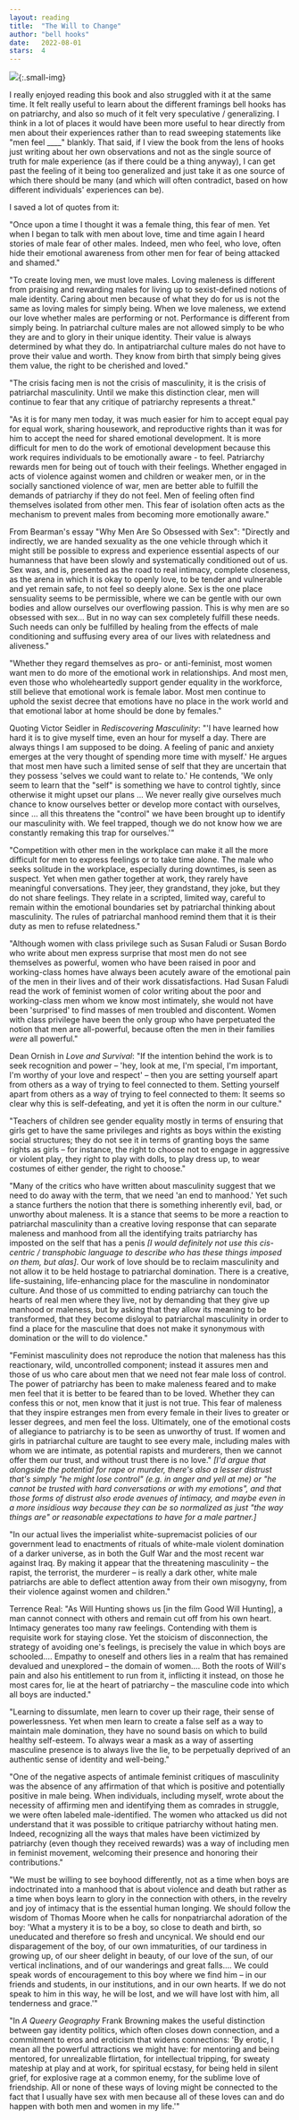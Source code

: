 ```yaml
---
layout: reading
title:  "The Will to Change"
author: "bell hooks"
date:   2022-08-01
stars:  4
---
```


![](/assets/images/reading/will-to-change.jpeg){:.small-img}

I really enjoyed reading this book and also struggled with it at the same time. It felt really useful to learn about
the different framings bell hooks has on patriarchy, and also so much of it felt very speculative / generalizing.
I think in a lot of places it would have been more useful to hear directly from men about their experiences rather
than to read sweeping statements like "men feel ____" blankly. That said, if I view the book from the lens
of hooks just writing about her own observations and not as the single source of truth for male experience (as if
there could be a thing anyway), I can get past the feeling of it being too generalized and just take it as one
source of which there should be many (and which will often contradict, based on how different individuals' experiences can be).

I saved a lot of quotes from it:

"Once upon a time I thought it was a female thing, this fear of men. Yet when I began to talk with men about love, time and time again I heard stories of male fear of other males. Indeed, men who feel, who love, often hide their emotional awareness from other men for fear of being attacked and shamed."

"To create loving men, we must love males. Loving maleness is different from praising and rewarding males for living up to sexist-defined notions of male identity. Caring about men because of what they do for us is not the same as loving males for simply being. When we love maleness, we extend our love whether males are performing or not. Performance is different from simply being. In patriarchal culture males are not allowed simply to be who they are and to glory in their unique identity. Their value is always determined by what they do. In antipatriarchal culture males do not have to prove their value and worth. They know from birth that simply being gives them value, the right to be cherished and loved."

"The crisis facing men is not the crisis of masculinity, it is the crisis of patriarchal masculinity. Until we make this distinction clear, men will continue to fear that any critique of patriarchy represents a threat."

"As it is for many men today, it was much easier for him to accept equal pay for equal work, sharing housework, and reproductive rights than it was for him to accept the need for shared emotional development. It is more difficult for men to do the work of emotional development because this work requires individuals to be emotionally aware - to feel. Patriarchy rewards men for being out of touch with their feelings. Whether engaged in acts of violence against women and children or weaker men, or in the socially sanctioned violence of war, men are better able to fulfill the demands of patriarchy if they do not feel. Men of feeling often find themselves isolated from other men. This fear of isolation often acts as the mechanism to prevent males from becoming more emotionally aware."

From Bearman's essay "Why Men Are So Obsessed with Sex":
"Directly and indirectly, we are handed sexuality as the one vehicle through which it might still be possible to express and experience essential aspects of our humanness that have been slowly and systematically conditioned out of us. Sex was, and is, presented as the road to real intimacy, complete closeness, as the arena in which it is okay to openly love, to be tender and vulnerable and yet remain safe, to not feel so deeply alone. Sex is the one place sensuality seems to be permissible, where we can be gentle with our own bodies and allow ourselves our overflowing passion. This is why men are so obsessed with sex... But in no way can sex completely fulfill these needs. Such needs can only be fulfilled by healing from the effects of male conditioning and suffusing every area of our lives with relatedness and aliveness."

"Whether they regard themselves as pro- or anti-feminist, most women want men to do more of the emotional work in relationships. And most men, even those who wholeheartedly support gender equality in the workforce, still believe that emotional work is female labor. Most men continue to uphold the sexist decree that emotions have no place in the work world and that emotional labor at home should be done by females."

Quoting Victor Seidler in _Rediscovering Masculinity_:
"'I have learned how hard it is to give myself time, even an hour for myself a day. There are always things I am supposed to be doing. A feeling of panic and anxiety emerges at the very thought of spending more time with myself.' He argues that most men have such a limited sense of self that they are uncertain that they possess 'selves we could want to relate to.' He contends, 'We only seem to learn that the "self" is something we have to control tightly, since otherwise it might upset our plans ... We never really give ourselves much chance to know ourselves better or develop more contact with ourselves, since ... all this threatens the "control" we have been brought up to identify our masculinity with. We feel trapped, though we do not know how we are constantly remaking this trap for ourselves.'"

"Competition with other men in the workplace can make it all the more difficult for men to express feelings or to take time alone. The male who seeks solitude in the workplace, especially during downtimes, is seen as suspect. Yet when men gather together at work, they rarely have meaningful conversations. They jeer, they grandstand, they joke, but they do not share feelings. They relate in a scripted, limited way, careful to remain within the emotional boundaries set by patriarchal thinking about masculinity. The rules of patriarchal manhood remind them that it is their duty as men to refuse relatedness."

"Although women with class privilege such as Susan Faludi or Susan Bordo who write about men express surprise that most men do not see themselves as powerful, women who have been raised in poor and working-class homes have always been acutely aware of the emotional pain of the men in their lives and of their work dissatisfactions. Had Susan Faludi read the work of feminist women of color writing about the poor and working-class men whom we know most intimately, she would not have been 'surprised' to find masses of men troubled and discontent. Women with class privilege have been the only group who have perpetuated the notion that men are all-powerful, because often the men in their families _were_ all powerful."

Dean Ornish in _Love and Survival_:
"If the intention behind the work is to seek recognition and power – 'hey, look at me, I'm special, I'm important, I'm worthy of your love and respect' – then you are setting yourself apart from others as a way of trying to feel connected to them. Setting yourself apart from others as a way of trying to feel connected to them: It seems so clear why this is self-defeating, and yet it is often the norm in our culture."

"Teachers of children see gender equality mostly in terms of ensuring that girls get to have the same privileges and rights as boys within the existing social structures; they do not see it in terms of granting boys the same rights as girls – for instance, the right to choose not to engage in aggressive or violent play, they right to play with dolls, to play dress up, to wear costumes of either gender, the right to choose."

"Many of the critics who have written about masculinity suggest that we need to do away with the term, that we need 'an end to manhood.' Yet such a stance furthers the notion that there is something inherently evil, bad, or unworthy about maleness. It is a stance that seems to be more a reaction to patriarchal masculinity than a creative loving response that can separate maleness and manhood from all the identifying traits patriarchy has imposted on the self that has a penis _[I would definitely not use this cis-centric / transphobic language to describe who has these things imposed on them, but alas]_. Our work of love should be to reclaim masculinity and not allow it to be held hostage to patriarchal domination. There is a creative, life-sustaining, life-enhancing place for the masculine in nondominator culture. And those of us committed to ending patriarchy can touch the hearts of real men where they live, not by demanding that they give up manhood or maleness, but by asking that they allow its meaning to be transformed, that they become disloyal to patriarchal masculinity in order to find a place for the masculine that does not make it synonymous with domination or the will to do violence."

"Feminist masculinity does not reproduce the notion that maleness has this reactionary, wild, uncontrolled component; instead it assures men and those of us who care about men that we need not fear male loss of control. The power of patriarchy has been to make maleness feared and to make men feel that it is better to be feared than to be loved. Whether they can confess this or not, men know that it just is not true. This fear of maleness that they inspire estranges men from every female in their lives to greater or lesser degrees, and men feel the loss. Ultimately, one of the emotional costs of allegiance to patriarchy is to be seen as unworthy of trust. If women and girls in patriarchal culture are taught to see every male, including males with whom we are intimate, as potential rapists and murderers, then we cannot offer them our trust, and without trust there is no love." _[I'd argue that alongside the potential for rape or murder, there's also a lesser distrust that's simply "he might lose control" (e.g. in anger and yell at me) or "he cannot be trusted with hard conversations or with my emotions", and that those forms of distrust also erode avenues of intimacy, and maybe even in a more insidious way because they can be so normalized as just "the way things are" or reasonable expectations to have for a male partner.]_

"In our actual lives the imperialist white-supremacist policies of our government lead to enactments of rituals of white-male violent domination of a darker universe, as in both the Gulf War and the most recent war against Iraq. By making it appear that the threatening masculinity – the rapist, the terrorist, the murderer – is really a dark other, white male patriarchs are able to deflect attention away from their own misogyny, from their violence against women and children."

Terrence Real:
"As Will Hunting shows us [in the film Good Will Hunting], a man cannot connect with others and remain cut off from his own heart. Intimacy generates too many raw feelings. Contending with them is requisite work for staying close. Yet the stoicism of disconnection, the strategy of avoiding one's feelings, is precisely the value in which boys are schooled.... Empathy to oneself and others lies in a realm that has remained devalued and unexplored – the domain of women.... Both the roots of Will's pain and also his entitlement to run from it, inflicting it instead, on those he most cares for, lie at the heart of patriarchy – the masculine code into which all boys are inducted."

"Learning to dissumlate, men learn to cover up their rage, their sense of powerlessness. Yet when men learn to create a false self as a way to maintain male domination, they have no sound basis on which to build healthy self-esteem. To always wear a mask as a way of asserting masculine presence is to always live the lie, to be perpetually deprived of an authentic sense of identity and well-being."

"One of the negative aspects of antimale feminist critiques of masculinity was the absence of any affirmation of that which is positive and potentially positive in male being. When individuals, including myself, wrote about the necessity of affirming men and identifying them as comrades in struggle, we were often labeled male-identified. The women who attacked us did not understand that it was possible to critique patriarchy without hating men. Indeed, recognizing all the ways that males have been victimized by patriarchy (even though they received rewards) was a way of including men in feminist movement, welcoming their presence and honoring their contributions."

"We must be willing to see boyhood differently, not as a time when boys are indoctrinated into a manhood that is about violence and death but rather as a time when boys learn to glory in the connection with others, in the revelry and joy of intimacy that is the essential human longing. We should follow the wisdom of Thomas Moore when he calls for nonpatriarchal adoration of the boy: 'What a mystery it is to be a boy, so close to death and birth, so uneducated and therefore so fresh and uncynical. We should end our disparagement of the boy, of our own immaturities, of our tardiness in growing up, of our sheer delight in beauty, of our love of the sun, of our vertical inclinations, and of our wanderings and great falls.... We could speak words of encouragement to this boy where we find him – in our friends and students, in our institutions, and in our own hearts. If we do not speak to him in this way, he will be lost, and we will have lost with him, all tenderness and grace.'"

"In _A Queery Geography_ Frank Browning makes the useful distinction between gay identity politics, which often closes down connection, and a commitment to eros and eroticism that widens connections: 'By erotic, I mean all the powerful attractions we might have: for mentoring and being mentored, for unrealizable flirtation, for intellectual tripping, for sweaty mateship at play and at work, for spiritual ecstasy, for being held in silent grief, for explosive rage at a common enemy, for the sublime love of friendship. All or none of these ways of loving might be connected to the fact that I usually have sex with men because all of these loves can and do happen with both men and women in my life.'"

